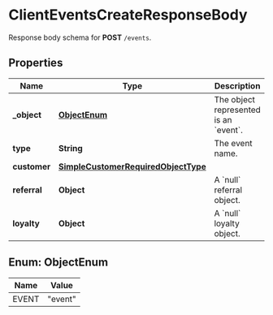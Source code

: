 

# ClientEventsCreateResponseBody

Response body schema for **POST** `/events`.

## Properties

| Name | Type | Description |
|------------ | ------------- | ------------- |
|**_object** | [**ObjectEnum**](#ObjectEnum) | The object represented is an &#x60;event&#x60;. |
|**type** | **String** | The event name. |
|**customer** | [**SimpleCustomerRequiredObjectType**](SimpleCustomerRequiredObjectType.md) |  |
|**referral** | **Object** | A &#x60;null&#x60; referral object. |
|**loyalty** | **Object** | A &#x60;null&#x60; loyalty object. |



## Enum: ObjectEnum

| Name | Value |
|---- | -----|
| EVENT | &quot;event&quot; |



